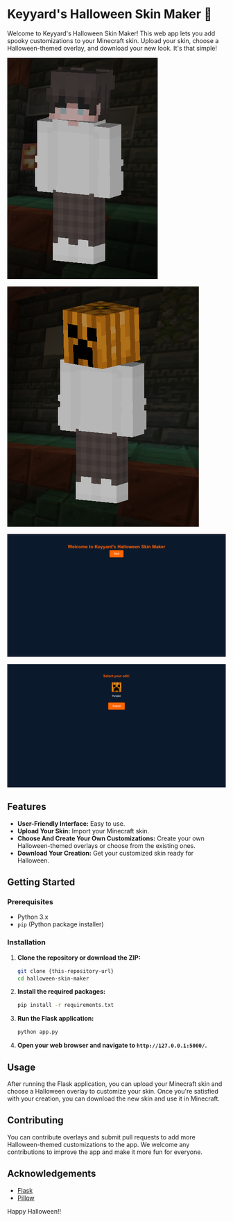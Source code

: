 # Keyyard's Halloween Skin Maker 🎃

Welcome to Keyyard's Halloween Skin Maker! This web app lets you add spooky customizations to your Minecraft skin. Upload your skin, choose a Halloween-themed overlay, and download your new look. It's that simple!


![Halloween Skin Before](static/medias/halloween1.png)

![Halloween Skin After](static/medias/halloween2.png)

![Halloween Skin App](static/medias/halloween3.png)

![Halloween Skin App](static/medias/halloween4.png)

## Features

- **User-Friendly Interface:** Easy to use.
- **Upload Your Skin:** Import your Minecraft skin.
- **Choose And Create Your Own Customizations:** Create your own Halloween-themed overlays or choose from the existing ones.
- **Download Your Creation:** Get your customized skin ready for Halloween.

## Getting Started

### Prerequisites

- Python 3.x
- `pip` (Python package installer)

### Installation

1. **Clone the repository or download the ZIP:**
   ```bash
   git clone {this-repository-url}
   cd halloween-skin-maker
   ```

2. **Install the required packages:**
   ```bash
   pip install -r requirements.txt
   ```

3. **Run the Flask application:**
   ```bash
   python app.py
   ```

4. **Open your web browser and navigate to `http://127.0.0.1:5000/`.**

## Usage
After running the Flask application, you can upload your Minecraft skin and choose a Halloween overlay to customize your skin. Once you're satisfied with your creation, you can download the new skin and use it in Minecraft.

## Contributing

You can contribute overlays and submit pull requests to add more Halloween-themed customizations to the app. We welcome any contributions to improve the app and make it more fun for everyone.

## Acknowledgements

- [Flask](https://flask.palletsprojects.com/)
- [Pillow](https://python-pillow.org/)

Happy Halloween!!